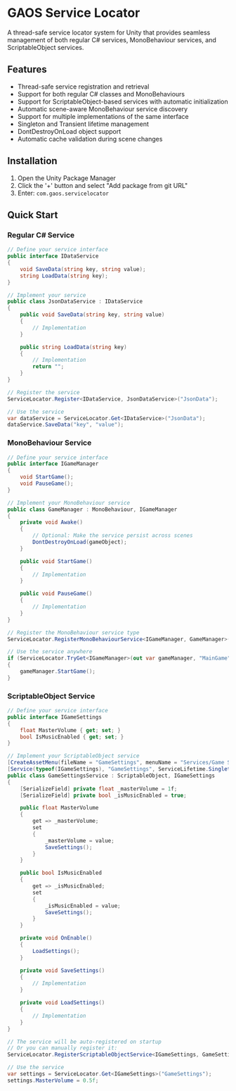 # GAOS Service Locator

A thread-safe service locator system for Unity that provides seamless management of both regular C# services, MonoBehaviour services, and ScriptableObject services.

## Features

- Thread-safe service registration and retrieval
- Support for both regular C# classes and MonoBehaviours
- Support for ScriptableObject-based services with automatic initialization
- Automatic scene-aware MonoBehaviour service discovery
- Support for multiple implementations of the same interface
- Singleton and Transient lifetime management
- DontDestroyOnLoad object support
- Automatic cache validation during scene changes

## Installation

1. Open the Unity Package Manager
2. Click the '+' button and select "Add package from git URL"
3. Enter: `com.gaos.servicelocator`

## Quick Start

### Regular C# Service

```csharp
// Define your service interface
public interface IDataService
{
    void SaveData(string key, string value);
    string LoadData(string key);
}

// Implement your service
public class JsonDataService : IDataService
{
    public void SaveData(string key, string value)
    {
        // Implementation
    }

    public string LoadData(string key)
    {
        // Implementation
        return "";
    }
}

// Register the service
ServiceLocator.Register<IDataService, JsonDataService>("JsonData");

// Use the service
var dataService = ServiceLocator.Get<IDataService>("JsonData");
dataService.SaveData("key", "value");
```

### MonoBehaviour Service

```csharp
// Define your service interface
public interface IGameManager
{
    void StartGame();
    void PauseGame();
}

// Implement your MonoBehaviour service
public class GameManager : MonoBehaviour, IGameManager
{
    private void Awake()
    {
        // Optional: Make the service persist across scenes
        DontDestroyOnLoad(gameObject);
    }

    public void StartGame()
    {
        // Implementation
    }

    public void PauseGame()
    {
        // Implementation
    }
}

// Register the MonoBehaviour service type
ServiceLocator.RegisterMonoBehaviourService<IGameManager, GameManager>("MainGame");

// Use the service anywhere
if (ServiceLocator.TryGet<IGameManager>(out var gameManager, "MainGame"))
{
    gameManager.StartGame();
}
```

### ScriptableObject Service

```csharp
// Define your service interface
public interface IGameSettings
{
    float MasterVolume { get; set; }
    bool IsMusicEnabled { get; set; }
}

// Implement your ScriptableObject service
[CreateAssetMenu(fileName = "GameSettings", menuName = "Services/Game Settings")]
[Service(typeof(IGameSettings), "GameSettings", ServiceLifetime.Singleton, ServiceContext.Runtime)]
public class GameSettingsService : ScriptableObject, IGameSettings
{
    [SerializeField] private float _masterVolume = 1f;
    [SerializeField] private bool _isMusicEnabled = true;

    public float MasterVolume
    {
        get => _masterVolume;
        set
        {
            _masterVolume = value;
            SaveSettings();
        }
    }

    public bool IsMusicEnabled
    {
        get => _isMusicEnabled;
        set
        {
            _isMusicEnabled = value;
            SaveSettings();
        }
    }

    private void OnEnable()
    {
        LoadSettings();
    }

    private void SaveSettings()
    {
        // Implementation
    }

    private void LoadSettings()
    {
        // Implementation
    }
}

// The service will be auto-registered on startup
// Or you can manually register it:
ServiceLocator.RegisterScriptableObjectService<IGameSettings, GameSettingsService>("GameSettings");

// Use the service
var settings = ServiceLocator.Get<IGameSettings>("GameSettings");
settings.MasterVolume = 0.5f;
```